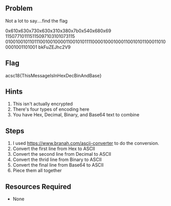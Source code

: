## Problem

Not a lot to say....find the flag

0x610x630x730x630x310x380x7b0x540x680x69
115077101115115097103101073115
01001001011011100100100001100101011110000100010001100101011000110100001001101001
bkFuZEJhc2V9

## Flag
acsc18{ThisMessageIsInHexDecBinAndBase}

## Hints
1. This isn't actually encrypted
1. There's four types of encoding here
1. You have Hex, Decimal, Binary, and Base64 text to combine

## Steps
1. I used https://www.branah.com/ascii-converter to do the conversion.
1. Convert the first line from Hex to ASCII
1. Convert the second line from Decimal to ASCII
1. Convert the thrid line from Binary to ASCII
1. Convert the final line from Base64 to ASCII
1. Piece them all together

## Resources Required
* None
